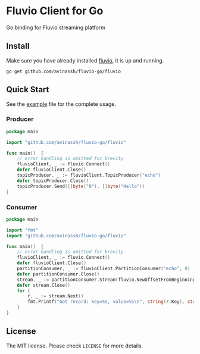 # Fluvio Client for Go

Go binding for Fluvio streaming platform

## Install

Make sure you have already installed [fluvio](https://github.com/infinyon/fluvio), it is up and running.

```shell
go get github.com/avinassh/fluvio-go/fluvio
```

## Quick Start

See the [example](example/main.go) file for the complete usage.

### Producer
```go
package main

import "github.com/avinassh/fluvio-go/fluvio"

func main()  {
	// error handling is omitted for brevity
	fluvioClient, _ := fluvio.Connect()
	defer fluvioClient.Close()
	topicProducer, _ := fluvioClient.TopicProducer("echo")
	defer topicProducer.Close()
	topicProducer.Send([]byte("0"), []byte("Hello"))
}
```

### Consumer
```go
package main

import "fmt"
import "github.com/avinassh/fluvio-go/fluvio"

func main()  {
	// error handling is omitted for brevity
	fluvioClient, _ := fluvio.Connect()
	defer fluvioClient.Close()
	partitionConsumer, _ := fluvioClient.PartitionConsumer("echo", 0)
	defer partitionConsumer.Close()
	stream, _ := partitionConsumer.Stream(fluvio.NewOffsetFromBeginning(0))
	defer stream.Close()
	for {
		r, _ := stream.Next()
		fmt.Printf("Got record: key=%s, value=%s\n", string(r.Key), string(r.Value))
	}
}
```

## License
The MIT license. Please check `LICENSE` for more details.

